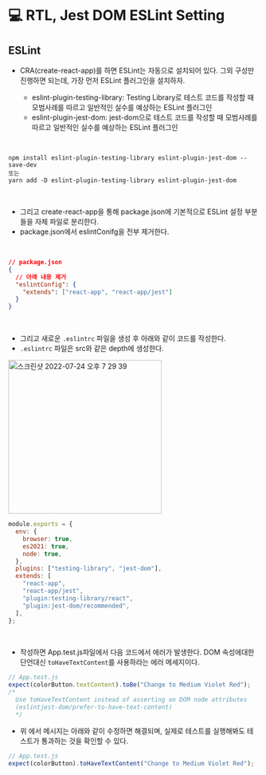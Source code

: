 # 💻 RTL, Jest DOM ESLint Setting

## ESLint

- CRA(create-react-app)를 하면 ESLint는 자동으로 설치되어 있다. 그외 구성만 진행하면 되는데, 가장 먼저 ESLint 플러그인을 설치하자.
  <br />

  - eslint-plugin-testing-library: Testing Library로 테스트 코드를 작성할 때 모범사례를 따르고 일반적인 실수를 예상하는 ESLint 플러그인
  - eslint-plugin-jest-dom: jest-dom으로 테스트 코드를 작성할 때 모범사례를 따르고 일반적인 실수를 예상하는 ESLint 플러그인

<br />

```
npm install eslint-plugin-testing-library eslint-plugin-jest-dom --save-dev
또는
yarn add -D eslint-plugin-testing-library eslint-plugin-jest-dom
```

<br />

- 그리고 create-react-app을 통해 package.json에 기본적으로 ESLint 설정 부분들을 자체 파일로 분리한다.
- package.json에서 eslintConifg을 전부 제거한다.

<br />

```json
// package.json
{
  // 아래 내용 제거
  "eslintConfig": {
    "extends": ["react-app", "react-app/jest"]
  }
}
```

<br />

- 그리고 새로운 `.eslintrc` 파일을 생성 후 아래와 같이 코드를 작성한다.
- `.eslintrc` 파일은 src와 같은 depth에 생성한다.

<img width="308" alt="스크린샷 2022-07-24 오후 7 29 39" src="https://user-images.githubusercontent.com/64779472/180643011-99c47303-bc84-4cc1-8afa-da371f730fcd.png">

<br />

```js
module.exports = {
  env: {
    browser: true,
    es2021: true,
    node: true,
  },
  plugins: ["testing-library", "jest-dom"],
  extends: [
    "react-app",
    "react-app/jest",
    "plugin:testing-library/react",
    "plugin:jest-dom/recommended",
  ],
};
```

<br />

- 작성하면 App.test.js파일에서 다음 코드에서 에러가 발생한다. DOM 속성에대한 단언대신 `toHaveTextContent`를 사용하라는 에러 메세지이다.

```js
// App.test.js
expect(colorButton.textContent).toBe("Change to Medium Violet Red");
/* 
  Use toHaveTextContent instead of asserting on DOM node attributes
  (eslintjest-dom/prefer-to-have-text-content)
  */
```

- 위 에서 메시지는 아래와 같이 수정하면 해결되며, 실제로 테스트를 실행해봐도 테스트가 통과하는 것을 확인할 수 있다.

```js
// App.test.js
expect(colorButton).toHaveTextContent("Change to Medium Violet Red");
```

<br />
